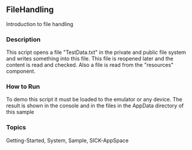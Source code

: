 ## FileHandling
Introduction to file handling
### Description
This script opens a file "TestData.txt" in the private and public file system
and writes something into this file. This file is reopened later and the content
is read and checked. Also a file is read from the "resources" component.
### How to Run
To demo this script it must be loaded to the emulator or any device. The result is
shown in the console and in the files in the AppData directory of this sample

### Topics
Getting-Started, System, Sample, SICK-AppSpace